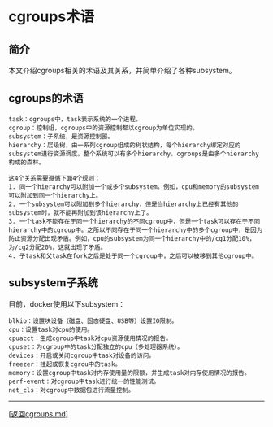 cgroups术语
============================================================
## 简介
本文介绍cgroups相关的术语及其关系，并简单介绍了各种subsystem。

## cgroups的术语

    task：cgroups中，task表示系统的一个进程。
    cgroup：控制组，cgroups中的资源控制都以cgroup为单位实现的。
    subsystem：子系统，是资源控制器。
    hierarchy：层级树，由一系列cgroup组成的树状结构，每个hierarchy绑定对应的subsystem进行资源调度。整个系统可以有多个hierarchy。cgroups是由多个hierarchy构成的森林。

    这4个关系需要遵循下面4个规则：
    1. 同一个hierarchy可以附加一个或多个subsystem。例如，cpu和memory的subsystem可以附加到同一个hierarchy上。
    2. 一个subsystem可以附加到多个hierarchy，但是当hierarchy上已经有其他的subsystem时，就不能再附加到该hierarchy上了。
    3. 一个task不能存在于同一个hierarchy的不同cgroup中，但是一个task可以存在于不同hierarchy中的cgroup中。之所以不同存在于同一个hierarchy中的多个cgroup中，是因为防止资源分配出现矛盾。例如，cpu的subsystem为同一个hierarchy中的/cg1分配10%，为/cg2分配20%，这就出现了矛盾。
    4. 子task和父task在fork之后是处于同一个cgroup中，之后可以被移到其他cgroup中。

## subsystem子系统
目前，docker使用以下subsystem：

    blkio：设置块设备（磁盘、固态硬盘、USB等）设置IO限制。
    cpu：设置task对cpu的使用。
    cpuacct：生成cgroup中task对cpu资源使用情况的报告。
    cpuset：为cgroup中的task分配独立的cpu（多处理器系统）。
    devices：开启或关闭cgroup中task对设备的访问。
    freezer：挂起或恢复cgrou中的task。
    memory：设置cgroup中task对内存使用量的限额，并生成task对内存使用情况的报告。
    perf-event：对cgroup中task进行统一的性能测试。
    net_cls：对cgroup中数据包进行流量控制。

_______________________________________________________________________
[[返回cgroups.md]](./cgroups.md) 


